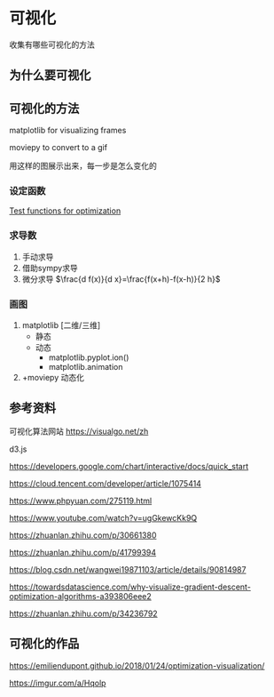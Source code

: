 # 可视化

收集有哪些可视化的方法



## 为什么要可视化



## 可视化的方法

matplotlib for visualizing frames

moviepy to convert to a gif



用这样的图展示出来，每一步是怎么变化的



### 设定函数

[Test functions for optimization](https://en.wikipedia.org/wiki/Test_functions_for_optimization)


### 求导数

1. 手动求导
2. 借助sympy求导
3. 微分求导 $\frac{d f(x)}{d x}=\frac{f(x+h)-f(x-h)}{2 h}$

### 画图

1. matplotlib [二维/三维]
   - 静态
   - 动态
     - matplotlib.pyplot.ion()
     - matplotlib.animation
2. +moviepy 动态化







## 参考资料

可视化算法网站 https://visualgo.net/zh





d3.js

https://developers.google.com/chart/interactive/docs/quick_start





https://cloud.tencent.com/developer/article/1075414

https://www.phpyuan.com/275119.html

https://www.youtube.com/watch?v=ugGkewcKk9Q

https://zhuanlan.zhihu.com/p/30661380

https://zhuanlan.zhihu.com/p/41799394

https://blog.csdn.net/wangwei19871103/article/details/90814987

https://towardsdatascience.com/why-visualize-gradient-descent-optimization-algorithms-a393806eee2

https://zhuanlan.zhihu.com/p/34236792





## 可视化的作品

https://emiliendupont.github.io/2018/01/24/optimization-visualization/

https://imgur.com/a/Hqolp